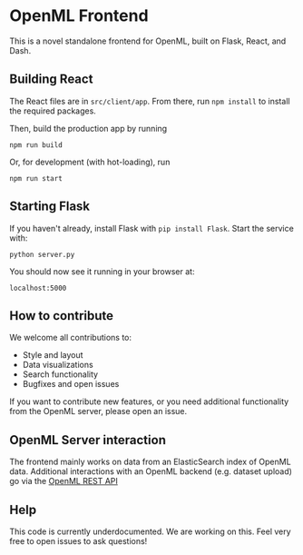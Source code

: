 # OpenML Frontend
This is a novel standalone frontend for OpenML, built on Flask, React, and Dash.

## Building React
The React files are in `src/client/app`. From there, run `npm install` to install the required packages.

Then, build the production app by running

`npm run build`

Or, for development (with hot-loading), run

`npm run start`

## Starting Flask
If you haven't already, install Flask with `pip install Flask`.
Start the service with:

`python server.py`

You should now see it running in your browser at:

`localhost:5000`

## How to contribute
We welcome all contributions to:
* Style and layout
* Data visualizations
* Search functionality
* Bugfixes and open issues

If you want to contribute new features, or you need additional functionality from the OpenML server, please open an issue.

## OpenML Server interaction
The frontend mainly works on data from an ElasticSearch index of OpenML data.
Additional interactions with an OpenML backend (e.g. dataset upload) go via the [OpenML REST API](https://www.openml.org/api_docs)

## Help
This code is currently underdocumented. We are working on this. Feel very free to open issues to ask questions!
